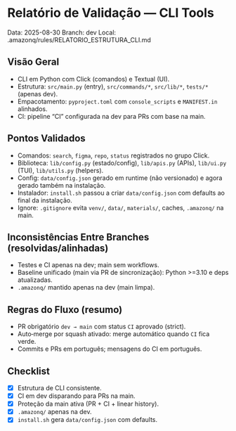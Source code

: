 # Relatório de Validação — CLI Tools

Data: 2025-08-30
Branch: dev
Local: .amazonq/rules/RELATORIO_ESTRUTURA_CLI.md

## Visão Geral
- CLI em Python com Click (comandos) e Textual (UI).
- Estrutura: `src/main.py` (entry), `src/commands/*`, `src/lib/*`, `tests/*` (apenas dev).
- Empacotamento: `pyproject.toml` com `console_scripts` e `MANIFEST.in` alinhados.
- CI: pipeline “CI” configurada na dev para PRs com base na main.

## Pontos Validados
- Comandos: `search`, `figma`, `repo`, `status` registrados no grupo Click.
- Biblioteca: `lib/config.py` (estado/config), `lib/apis.py` (APIs), `lib/ui.py` (TUI), `lib/utils.py` (helpers).
- Config: `data/config.json` gerado em runtime (não versionado) e agora gerado também na instalação.
- Instalador: `install.sh` passou a criar `data/config.json` com defaults ao final da instalação.
- Ignore: `.gitignore` evita `venv/`, `data/`, `materials/`, caches, `.amazonq/` na main.

## Inconsistências Entre Branches (resolvidas/alinhadas)
- Testes e CI apenas na dev; main sem workflows.
- Baseline unificado (main via PR de sincronização): Python >=3.10 e deps atualizadas.
- `.amazonq/` mantido apenas na dev (main limpa).

## Regras do Fluxo (resumo)
- PR obrigatório `dev → main` com status `CI` aprovado (strict).
- Auto‑merge por squash ativado: merge automático quando `CI` fica verde.
- Commits e PRs em português; mensagens do CI em português.

## Checklist
- [x] Estrutura de CLI consistente.
- [x] CI em dev disparando para PRs na main.
- [x] Proteção da main ativa (PR + CI + linear history).
- [x] `.amazonq/` apenas na dev.
- [x] `install.sh` gera `data/config.json` com defaults.
